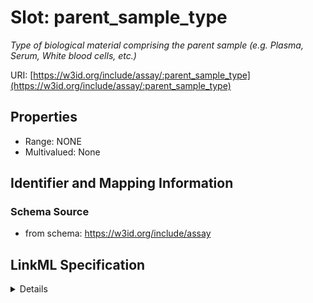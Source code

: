 # Slot: parent_sample_type
_Type of biological material comprising the parent sample (e.g. Plasma, Serum, White blood cells, etc.)_


URI: [https://w3id.org/include/assay/:parent_sample_type](https://w3id.org/include/assay/:parent_sample_type)



<!-- no inheritance hierarchy -->




## Properties

* Range: NONE
* Multivalued: None







## Identifier and Mapping Information







### Schema Source


* from schema: https://w3id.org/include/assay




## LinkML Specification

<details>
```yaml
name: parent_sample_type
definition_uri: include:parent_sample_type
description: Type of biological material comprising the parent sample (e.g. Plasma,
  Serum, White blood cells, etc.)
from_schema: https://w3id.org/include/assay
rank: 1000
alias: parent_sample_type
domain_of:
- Biospecimen
- Biospecimen

```
</details>